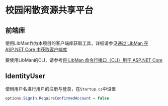 # 校园闲散资源共享平台
 
## 前端库

使用LibMan作为本项目的客户端库获取工具，详细请参见[通过 LibMan 在 ASP.NET Core 中获取客户端库](https://docs.microsoft.com/zh-cn/aspnet/core/client-side/libman)

要使用LibMan的CLI，请参考[将 LibMan 命令行接口（CLI）用于 ASP.NET Core](https://docs.microsoft.com/zh-cn/aspnet/core/client-side/libman/libman-cli)

## IdentityUser

使用用户名进行用户的注册与登录，在`Startup.cs`中设置
```csharp
options.SignIn.RequireConfirmedAccount = false
```